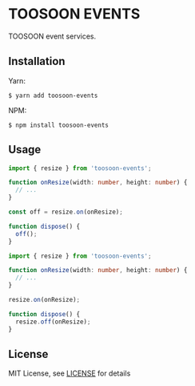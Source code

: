 # TOOSOON EVENTS

TOOSOON event services.

## Installation

Yarn:

```properties
$ yarn add toosoon-events
```

NPM:

```properties
$ npm install toosoon-events
```

## Usage

```ts
import { resize } from 'toosoon-events';

function onResize(width: number, height: number) {
  // ...
}

const off = resize.on(onResize);

function dispose() {
  off();
}
```

```ts
import { resize } from 'toosoon-events';

function onResize(width: number, height: number) {
  // ...
}

resize.on(onResize);

function dispose() {
  resize.off(onResize);
}
```

## License

MIT License, see [LICENSE](https://github.com/toosoon-dev/toosoon-events/tree/master/LICENSE) for details
